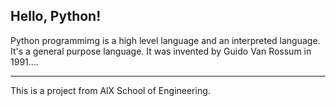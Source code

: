 ## Hello, Python! 

Python programmimg is a high level language and an interpreted language. It's a general purpose language. It was invented by Guido Van Rossum in 1991....

---

This is a project from AlX School of Engineering.
